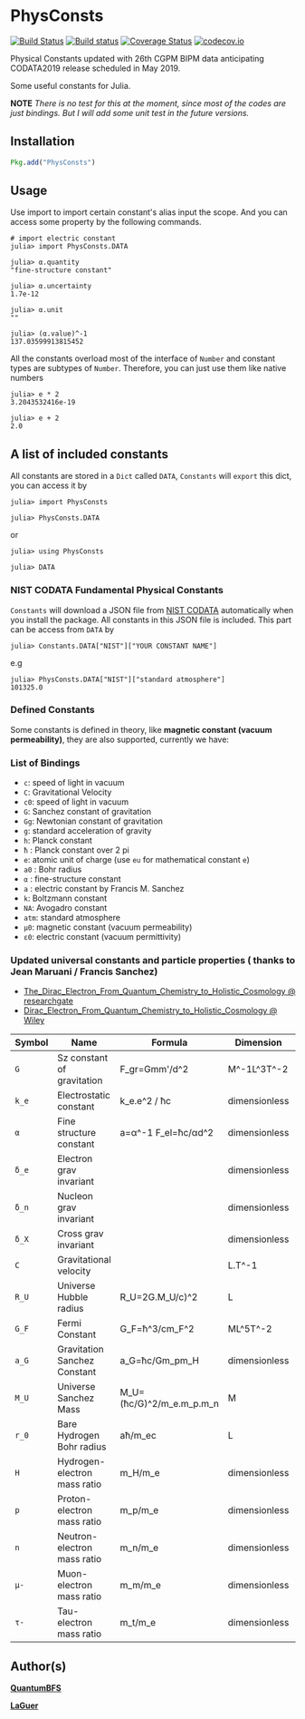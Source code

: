 # PhysConsts

[![Build Status](https://travis-ci.org/laguer/PhysConsts.jl.svg?branch=master)](https://travis-ci.org/laguer/PhysConsts.jl)
[![Build status](https://ci.appveyor.com/api/projects/status/ohphqhlx028mdjdb?svg=true)](https://ci.appveyor.com/project/laguer/physconsts-jl)
[![Coverage Status](https://coveralls.io/repos/laguer/PhysConsts.jl/badge.svg?branch=master&service=github)](https://coveralls.io/laguer/PhysConsts.jl?branch=master)
[![codecov.io](http://codecov.io/laguer/PhysConsts.jl/coverage.svg?branch=master)](http://codecov.io/laguer/PhysConsts.jl?branch=master)

Physical Constants updated with 26th CGPM BIPM data anticipating CODATA2019 release scheduled in May 2019.


Some useful constants for Julia.

**NOTE** *There is no test for this at the moment, since most of the codes are just bindings. But I will add some unit test in the future versions.*

## Installation

```julia
Pkg.add("PhysConsts")
```

## Usage

Use import to import certain constant's alias input the scope. And you can access some property by the following commands.

```julia-repl
# import electric constant
julia> import PhysConsts.DATA

julia> α.quantity
"fine-structure constant"

julia> α.uncertainty
1.7e-12

julia> α.unit
""

julia> (α.value)^-1
137.03599913815452

```

All the constants overload most of the interface of `Number` and constant types are subtypes of `Number`. Therefore, you can just use them like native numbers

```julia-repl
julia> e * 2
3.2043532416e-19

julia> e + 2
2.0

```

## A list of included constants

All constants are stored in a `Dict` called `DATA`, `Constants` will `export` this dict, you can access it by

```julia-repl
julia> import PhysConsts

julia> PhysConsts.DATA
```

or 

```julia-repl
julia> using PhysConsts

julia> DATA
```

### NIST CODATA Fundamental Physical Constants

`Constants` will download a JSON file from [NIST CODATA]("https://nist.gov/srd/srd_data//srd121_allascii_2014.json") automatically when you install the package. All constants in this JSON file is included. This part can be access from `DATA` by

```julia-repl
julia> Constants.DATA["NIST"]["YOUR CONSTANT NAME"]
```

e.g

```julia-repl
julia> PhysConsts.DATA["NIST"]["standard atmosphere"]
101325.0

```

### Defined Constants

Some constants is defined in theory, like **magnetic constant (vacuum permeability)**, they are also supported, currently we have:

### List of Bindings

- `c`: speed of light in vacuum
- `C`: Gravitational Velocity
- `c0`: speed of light in vacuum
- `G`: Sanchez constant of gravitation
- `Gg`: Newtonian constant of gravitation
- `g`: standard acceleration of gravity
- `h`: Planck constant
- `ħ` : Planck constant over 2 pi
- `e`: atomic unit of charge (use `eu` for mathematical constant `e`)
- `a0` : Bohr radius
- `α` : fine-structure constant
- `a` : electric constant by Francis M. Sanchez
- `k`: Boltzmann constant
- `NA`: Avogadro constant
- `atm`: standard atmosphere
- `μ0`: magnetic constant (vacuum permeability)
- `ε0`: electric constant (vacuum permittivity)

### Updated universal constants and particle properties ( thanks to Jean Maruani / Francis Sanchez)
* [The_Dirac_Electron_From_Quantum_Chemistry_to_Holistic_Cosmology @ researchgate](https://www.researchgate.net/publication/287808070_The_Dirac_Electron_From_Quantum_Chemistry_to_Holistic_Cosmology)
* [Dirac_Electron_From_Quantum_Chemistry_to_Holistic_Cosmology @ Wiley](https://onlinelibrary.wiley.com/doi/abs/10.1002/jccs.201500374)

| Symbol | Name                       | Formula                  | Dimension        | Value            | Unit             |
| ------ | ----                       | -----                    | ----             | -----            | ----             |
| `G`    | Sz constant of gravitation | F_gr=Gmm'/d^2            | M^-1L^3T^-2      | 6.675453818e-11  | `m^3 kg^-1 s^-2` |
| `k_e`  | Electrostatic constant     |     k_e.e^2 / ħc         | dimensionless    | 8.98e-9          | `F^-1.m`         |
| `α`    | Fine structure constant    | a=α^-1  F_el=ħc/αd^2     | dimensionless    | (137.0359991)^-1 | `pure number`    |
| `δ_e`  | Electron grav invariant    |                          | dimensionless    | 1.7517e-45       | `pure number`    |
| `δ_n`  | Nucleon grav invariant     |                          | dimensionless    | 5.9138e-39       | `pure number`    |
| `δ_X`  | Cross grav invariant       |                          | dimensionless    | 1.6917e-38       | `pure number`    |
| `C`    | Gravitational velocity     |                          | L.T^-1           | 3.6993e44        | `m s^-1`         |
| `R_U`  | Universe Hubble radius     | R_U=2G.M_U/c)^2          | L                | 1.3065e26        | `m`              |
| `G_F`  | Fermi Constant             | G_F=ħ^3/cm_F^2           |   ML^5T^-2       | 8.7936e52        | `J.m^3`          |
| `a_G`  |Gravitation Sanchez Constant| a_G=ħc/Gm_pm_H           | dimensionless    | 1.6919335e38     | `pure number`    |
| `M_U`  | Universe Sanchez Mass      | M_U=(ħc/G)^2/m_e.m_p.m_n | M                | 8.7936e52        | `kg`             |
| `r_0`  | Bare Hydrogen Bohr radius  |    aħ/m_ec               | L                | 5.291772103e-11  | `m`              |
| `H`    |Hydrogen-electron mass ratio|    m_H/m_e               | dimensionless    | 1837.152645      | `m_e`            |
| `p`    |Proton-electron mass ratio  |    m_p/m_e               | dimensionless    | 1836.152672      | `m_e`            |
| `n`    |Neutron-electron mass ratio |    m_n/m_e               | dimensionless    | 1838.683659      | `m_e`            |
| `μ-`   |Muon-electron mass ratio    |    m_m/m_e               | dimensionless    | 206.7682869      | `m_e`            |
| `τ-`   |Tau-electron mass ratio     |    m_t/m_e               | dimensionless    | 3477.441701      | `m_e`            |

## Author(s)

**[QuantumBFS](https://github.com/QuantumBFS/)**

**[LaGuer](https://github.com/LaGuer/)**
